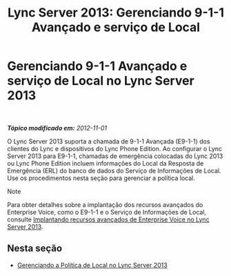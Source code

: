 ﻿---
title: 'Lync Server 2013: Gerenciando 9-1-1 Avançado e serviço de Local'
TOCTitle: Gerenciando 9-1-1 Avançado e serviço de Local
ms:assetid: 307c5aeb-9917-46a2-a95d-de30dea27beb
ms:mtpsurl: https://technet.microsoft.com/pt-br/library/JJ688012(v=OCS.15)
ms:contentKeyID: 49886159
ms.date: 05/19/2016
mtps_version: v=OCS.15
ms.translationtype: HT
---

# Gerenciando 9-1-1 Avançado e serviço de Local no Lync Server 2013

 

_**Tópico modificado em:** 2012-11-01_

O Lync Server 2013 suporta a chamada de 9-1-1 Avançada (E9-1-1) dos clientes do Lync e dispositivos do Lync Phone Edition. Ao configurar o Lync Server 2013 para E9-1-1, chamadas de emergência colocadas do Lync 2013 ou Lync Phone Edition incluem informações do Local da Resposta de Emergência (ERL) do banco de dados do Serviço de Informações de Local. Use os procedimentos nesta seção para gerenciar a política local.

> [!note]  
> Para obter detalhes sobre a implantação dos recursos avançados do Enterprise Voice, como o E9-1-1 e o Serviço de Informações de Local, consulte <a href="lync-server-2013-deploying-advanced-enterprise-voice-features.md">Implantando recursos avançados de Enterprise Voice no Lync Server 2013</a>.

## Nesta seção

  - [Gerenciando a Política de Local no Lync Server 2013](lync-server-2013-managing-location-policy.md)

